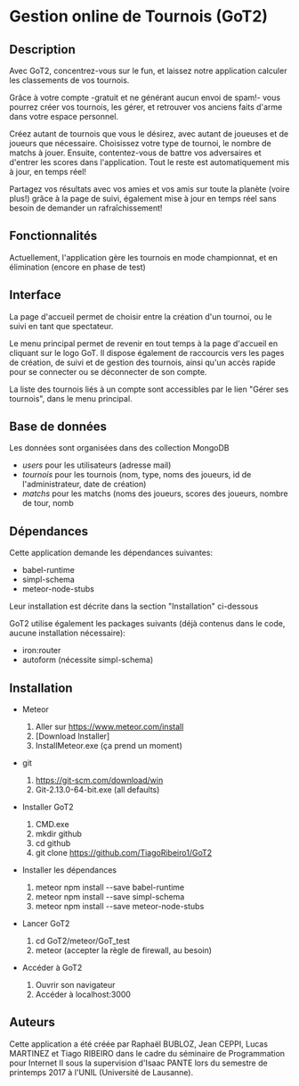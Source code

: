 # Gestion online de Tournois (GoT2)

## Description
Avec GoT2, concentrez-vous sur le fun, et laissez notre application calculer les classements de vos tournois.

Grâce à votre compte -gratuit et ne générant aucun envoi de spam!- vous pourrez créer vos tournois, les gérer, et retrouver vos anciens faits d'arme dans votre espace personnel.

Créez autant de tournois que vous le désirez, avec autant de joueuses et de joueurs que nécessaire. Choisissez votre type de tournoi, le nombre de matchs à jouer. Ensuite, contentez-vous de battre vos adversaires et d'entrer les scores dans l'application. Tout le reste est automatiquement mis à jour, en temps réel!

Partagez vos résultats avec vos amies et vos amis sur toute la planète (voire plus!) grâce à la page de suivi, également mise à jour en temps réel sans besoin de demander un rafraîchissement!

## Fonctionnalités
Actuellement, l'application gère les tournois en mode championnat, et en élimination (encore en phase de test)

## Interface
La page d'accueil permet de choisir entre la création d'un tournoi, ou le suivi en tant que spectateur.

Le menu principal permet de revenir en tout temps à la page d'accueil en cliquant sur le logo GoT. Il dispose également de raccourcis vers les pages de création, de suivi et de gestion des tournois, ainsi qu'un accès rapide pour se connecter ou se déconnecter de son compte.

La liste des tournois liés à un compte sont accessibles par le lien "Gérer ses tournois", dans le menu principal.

## Base de données
Les données sont organisées dans des collection MongoDB

- _users_ pour les utilisateurs (adresse mail)
- _tournois_ pour les tournois (nom, type, noms des joueurs, id de l'administrateur, date de création)
- _matchs_ pour les matchs (noms des joueurs, scores des joueurs, nombre de tour, nomb

## Dépendances
Cette application demande les dépendances suivantes:
 - babel-runtime
 - simpl-schema
 - meteor-node-stubs

Leur installation est décrite dans la section "Installation" ci-dessous

GoT2 utilise également les packages suivants (déjà contenus dans le code, aucune installation nécessaire):
 - iron:router
 - autoform (nécessite simpl-schema)

## Installation
- Meteor

    1. Aller sur https://www.meteor.com/install
    2. [Download Installer]
    3. InstallMeteor.exe (ça prend un moment)
    
- git

    1. https://git-scm.com/download/win
    2. Git-2.13.0-64-bit.exe (all defaults)

- Installer GoT2
    1. CMD.exe
    2. mkdir github
    3. cd github
    4. git clone https://github.com/TiagoRibeiro1/GoT2

- Installer les dépendances
    1. meteor npm install --save babel-runtime
    2. meteor npm install --save simpl-schema
    3. meteor npm install --save meteor-node-stubs

- Lancer GoT2
    1. cd GoT2/meteor/GoT_test
    2. meteor (accepter la règle de firewall, au besoin)

- Accéder à GoT2
    1. Ouvrir son navigateur
    2. Accéder à localhost:3000

## Auteurs
Cette application a été créée par Raphaël BUBLOZ, Jean CEPPI, Lucas MARTINEZ et Tiago RIBEIRO dans le cadre du séminaire de Programmation pour Internet II sous la supervision d'Isaac PANTE lors du semestre de printemps 2017 à l'UNIL (Université de Lausanne).
